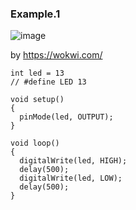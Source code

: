 ### Example.1

![image](https://github.com/selldream2/My-Project/assets/27531428/bed4450a-ad53-421d-82ee-267a7970652e)

by https://wokwi.com/



```
int led = 13 
// #define LED 13

void setup()
{
  pinMode(led, OUTPUT);
}

void loop()
{
  digitalWrite(led, HIGH);
  delay(500);
  digitalWrite(led, LOW); 
  delay(500); 
}
```

